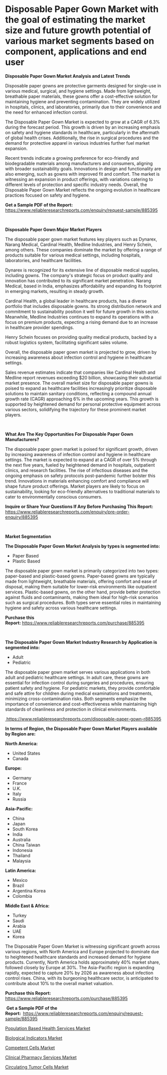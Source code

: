 <p><h1>Disposable Paper Gown Market with the goal of estimating the market size and future growth potential of various market segments based on component, applications and end user</h1></p><p><strong>Disposable Paper Gown Market Analysis and Latest Trends</strong></p>
<p><p>Disposable paper gowns are protective garments designed for single-use in various medical, surgical, and hygiene settings. Made from lightweight, breathable paper materials, these gowns offer a cost-effective solution for maintaining hygiene and preventing contamination. They are widely utilized in hospitals, clinics, and laboratories, primarily due to their convenience and the need for enhanced infection control.</p><p>The Disposable Paper Gown Market is expected to grow at a CAGR of 6.3% during the forecast period. This growth is driven by an increasing emphasis on safety and hygiene standards in healthcare, particularly in the aftermath of global health crises. Additionally, the rise in surgical procedures and the demand for protective apparel in various industries further fuel market expansion.</p><p>Recent trends indicate a growing preference for eco-friendly and biodegradable materials among manufacturers and consumers, aligning with broader sustainability goals. Innovations in design and functionality are also emerging, such as gowns with improved fit and comfort. The market is witnessing an expansion in product offerings, with variations catering to different levels of protection and specific industry needs. Overall, the Disposable Paper Gown Market reflects the ongoing evolution in healthcare practices focused on safety and hygiene.</p></p>
<p><strong>Get a Sample PDF of the Report:&nbsp;</strong> <a href="https://www.reliableresearchreports.com/enquiry/request-sample/885395?utm_campaign=12&utm_medium=2&utm_source=Github&utm_content=ia&utm_term=03032025&utm_id=disposable-paper-gown">https://www.reliableresearchreports.com/enquiry/request-sample/885395</a></p>
<p>&nbsp;</p>
<p><strong>Disposable Paper Gown Major Market Players</strong></p>
<p><p>The disposable paper gown market features key players such as Dynarex, Narang Medical, Cardinal Health, Medline Industries, and Henry Schein, among others. These companies dominate the market by offering a range of products suitable for various medical settings, including hospitals, laboratories, and healthcare facilities. </p><p>Dynarex is recognized for its extensive line of disposable medical supplies, including gowns. The company's strategic focus on product quality and innovation has contributed to its significant market penetration. Narang Medical, based in India, emphasizes affordability and expanding its footprint in emerging markets, resulting in steady growth. </p><p>Cardinal Health, a global leader in healthcare products, has a diverse portfolio that includes disposable gowns. Its strong distribution network and commitment to sustainability position it well for future growth in this sector. Meanwhile, Medline Industries continues to expand its operations with a focus on premium products, expecting a rising demand due to an increase in healthcare provider spendings. </p><p>Henry Schein focuses on providing quality medical products, backed by a robust logistics system, facilitating significant sales volume. </p><p>Overall, the disposable paper gown market is projected to grow, driven by increasing awareness about infection control and hygiene in healthcare settings. </p><p>Sales revenue estimates indicate that companies like Cardinal Health and Medline report revenues exceeding $20 billion, showcasing their substantial market presence. The overall market size for disposable paper gowns is poised to expand as healthcare facilities increasingly prioritize disposable solutions to maintain sanitary conditions, reflecting a compound annual growth rate (CAGR) approaching 6% in the upcoming years. This growth is supported by heightened demand for personal protective equipment across various sectors, solidifying the trajectory for these prominent market players.</p></p>
<p>&nbsp;</p>
<p><strong>What Are The Key Opportunities For Disposable Paper Gown Manufacturers?</strong></p>
<p><p>The disposable paper gown market is poised for significant growth, driven by increasing awareness of infection control and hygiene in healthcare settings. The market is expected to expand at a CAGR of over 5% through the next five years, fueled by heightened demand in hospitals, outpatient clinics, and research facilities. The rise of infectious diseases and the ongoing emphasis on safety protocols post-pandemic further bolster this trend. Innovations in materials enhancing comfort and compliance will shape future product offerings. Market players are likely to focus on sustainability, looking for eco-friendly alternatives to traditional materials to cater to environmentally conscious consumers.</p></p>
<p><strong>Inquire or Share Your Questions If Any Before Purchasing This Report:</strong> <a href="https://www.reliableresearchreports.com/enquiry/pre-order-enquiry/885395?utm_campaign=12&utm_medium=2&utm_source=Github&utm_content=ia&utm_term=03032025&utm_id=disposable-paper-gown">https://www.reliableresearchreports.com/enquiry/pre-order-enquiry/885395</a></p>
<p>&nbsp;</p>
<p><strong>Market Segmentation</strong></p>
<p><strong>The Disposable Paper Gown Market Analysis by types is segmented into:</strong></p>
<p><ul><li>Paper Based</li><li>Plastic Based</li></ul></p>
<p><p>The disposable paper gown market is primarily categorized into two types: paper-based and plastic-based gowns. Paper-based gowns are typically made from lightweight, breathable materials, offering comfort and ease of disposal, making them suitable for lower-risk environments like outpatient services. Plastic-based gowns, on the other hand, provide better protection against fluids and contaminants, making them ideal for high-risk scenarios such as surgical procedures. Both types serve essential roles in maintaining hygiene and safety across various healthcare settings.</p></p>
<p><strong>Purchase this Report:&nbsp;</strong><a href="https://www.reliableresearchreports.com/purchase/885395?utm_campaign=12&utm_medium=2&utm_source=Github&utm_content=ia&utm_term=03032025&utm_id=disposable-paper-gown">https://www.reliableresearchreports.com/purchase/885395</a></p>
<p>&nbsp;</p>
<p><strong>The Disposable Paper Gown Market Industry Research by Application is segmented into:</strong></p>
<p><ul><li>Adult</li><li>Pediatric</li></ul></p>
<p><p>The disposable paper gown market serves various applications in both adult and pediatric healthcare settings. In adult care, these gowns are essential for infection control during surgeries and procedures, ensuring patient safety and hygiene. For pediatric markets, they provide comfortable and safe attire for children during medical examinations and treatments, minimizing cross-contamination risks. Both segments emphasize the importance of convenience and cost-effectiveness while maintaining high standards of cleanliness and protection in clinical environments.</p></p>
<p><a href="https://www.reliableresearchreports.com/disposable-paper-gown-r885395?utm_campaign=12&utm_medium=2&utm_source=Github&utm_content=ia&utm_term=03032025&utm_id=disposable-paper-gown">&nbsp;https://www.reliableresearchreports.com/disposable-paper-gown-r885395</a></p>
<p><strong>In terms of Region, the Disposable Paper Gown Market Players available by Region are:</strong></p>
<p>
    <p> <strong> North America: </strong>
        <ul>
            <li>United States</li>
            <li>Canada</li>
        </ul>
        </p> 
    <p> <strong> Europe: </strong>
        <ul>
            <li>Germany</li>
            <li>France</li>
            <li>U.K.</li>
            <li>Italy</li>
            <li>Russia</li>
        </ul>
        </p> 
    <p> <strong> Asia-Pacific: </strong>
        <ul>
            <li>China</li>
            <li>Japan</li>
            <li>South Korea</li>
            <li>India</li>
            <li>Australia</li>
            <li>China Taiwan</li>
            <li>Indonesia</li>
            <li>Thailand</li>
            <li>Malaysia</li>
        </ul>
        </p> 
    <p> <strong> Latin America: </strong>
        <ul>
            <li>Mexico</li>
            <li>Brazil</li>
            <li>Argentina Korea</li>
            <li>Colombia</li>
        </ul>
        </p> 
    <p> <strong> Middle East & Africa: </strong>
        <ul>
            <li>Turkey</li>
            <li>Saudi</li>
            <li>Arabia</li>
            <li>UAE</li>
            <li>Korea</li>
        </ul>
    </p>
    </p>
<p><p>The Disposable Paper Gown Market is witnessing significant growth across various regions, with North America and Europe projected to dominate due to heightened healthcare standards and increased demand for hygiene products. Currently, North America holds approximately 40% market share, followed closely by Europe at 30%. The Asia-Pacific region is expanding rapidly, expected to capture 20% by 2026 as awareness about infection control rises. China, with its burgeoning healthcare sector, is anticipated to contribute about 10% to the overall market valuation.</p></p>
<p><strong>Purchase this Report: </strong><a href="https://www.reliableresearchreports.com/purchase/885395?utm_campaign=12&utm_medium=2&utm_source=Github&utm_content=ia&utm_term=03032025&utm_id=disposable-paper-gown">https://www.reliableresearchreports.com/purchase/885395</a></p>
<p>&nbsp;<strong>Get a Sample PDF of the Report:&nbsp;&nbsp;</strong><a href="https://www.reliableresearchreports.com/enquiry/request-sample/885395?utm_campaign=12&utm_medium=2&utm_source=Github&utm_content=ia&utm_term=03032025&utm_id=disposable-paper-gown">https://www.reliableresearchreports.com/enquiry/request-sample/885395</a></p>
<p><strong></strong></p>
<p><p><a href="https://github.com/vjorelaclliv/Market-Research-Report-List-1/blob/main/population-based-health-services-market.md?utm_campaign=12&utm_medium=2&utm_source=Github&utm_content=ia&utm_term=03032025&utm_id=disposable-paper-gown">Population Based Health Services Market</a></p><p><a href="https://github.com/xtysizov/Market-Research-Report-List-1/blob/main/biological-indicators-market.md?utm_campaign=12&utm_medium=2&utm_source=Github&utm_content=ia&utm_term=03032025&utm_id=disposable-paper-gown">Biological Indicators Market</a></p><p><a href="https://github.com/xalatieusope/Market-Research-Report-List-1/blob/main/competent-cells-market.md?utm_campaign=12&utm_medium=2&utm_source=Github&utm_content=ia&utm_term=03032025&utm_id=disposable-paper-gown">Competent Cells Market</a></p><p><a href="https://github.com/techerghalim/Market-Research-Report-List-1/blob/main/clinical-pharmacy-services-market.md?utm_campaign=12&utm_medium=2&utm_source=Github&utm_content=ia&utm_term=03032025&utm_id=disposable-paper-gown">Clinical Pharmacy Services Market</a></p><p><a href="https://github.com/djembashote/Market-Research-Report-List-1/blob/main/circulating-tumor-cells-market.md?utm_campaign=12&utm_medium=2&utm_source=Github&utm_content=ia&utm_term=03032025&utm_id=disposable-paper-gown">Circulating Tumor Cells Market</a></p></p>